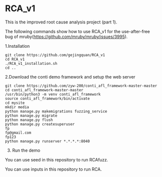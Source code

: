 # RCA_v1
This is the improved root cause analysis project (part 1).

The following commands show how to use RCA_v1 for the use-after-free bug of mruby(https://github.com/mruby/mruby/issues/3995).


1.Installation

```
git clone https://github.com/gejingquan/RCA_v1
cd RCA_v1
./RCA_v1_installation.sh
cd ..
```

2.Download the conti demo framework and setup the web server

```
git clone https://github.com/zyw-200/conti_afl_framework-master-master
cd conti_afl_framework-master-master
/usr/bin/python3 -m venv conti_afl_framework
source conti_afl_framework/bin/activate
cd mysite
mkdir media
python manage.py makemigrations fuzzing_service
python manage.py migrate
python manage.py flush
python manage.py createsuperuser 
fp 
fp@gmail.com 
fp123
python manage.py runserver *.*.*.*:8040
```
3. Run the demo

You can use seed in this repository to run RCAfuzz.

You can use inputs in this repository to run RCA.





